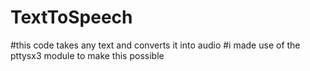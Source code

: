 # TextToSpeech

#this code takes any text and converts it into audio
#i made use of the pttysx3 module to make this possible
